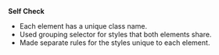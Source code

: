 **Self Check**

- Each element has a unique class name.
- Used grouping selector for styles that both elements share.
- Made separate rules for the styles unique to each element.